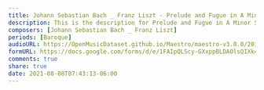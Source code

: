 ```yaml
---
title: Johann Sebastian Bach _ Franz Liszt - Prelude and Fugue in A Minor S.462/1 (1)
description: This is the description for Prelude and Fugue in A Minor S.462/1 by Johann Sebastian Bach _ Franz Liszt
composers: [Johann Sebastian Bach _ Franz Liszt]
periods: [Baroque]
audioURL: https://OpenMusicDataset.github.io/Maestro/maestro-v3.0.0/2011/MIDI-Unprocessed_25_R3_2011_MID--AUDIO_R3-D9_02_Track02_wav.midi
formURL: https://docs.google.com/forms/d/e/1FAIpQLScy-GXxppBLDAOlsQIXk4AiP8EZvFKDHBhOyO5cidSwIolB0w/viewform
comments: true
share: true
date: 2021-08-08T07:43:13-06:00
---
```

